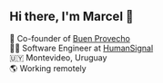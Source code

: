 ## Hi there, I'm Marcel 👋


🍏 Co-founder of [Buen Provecho](https://www.buenprovechoapp.com/)\
👨‍💻 Software Engineer at [HumanSignal](https://humansignal.com/)\
🇺🇾 Montevideo, Uruguay\
🌎 Working remotely

<!--
**mcanu/mcanu** is a ✨ _special_ ✨ repository because its `README.md` (this file) appears on your GitHub profile.

Here are some ideas to get you started:

- 🔭 I’m currently working on ...
- 🌱 I’m currently learning ...
- 👯 I’m looking to collaborate on ...
- 🤔 I’m looking for help with ...
- 💬 Ask me about ...
- 📫 How to reach me: ...
- 😄 Pronouns: ...
- ⚡ Fun fact: ...
-->
